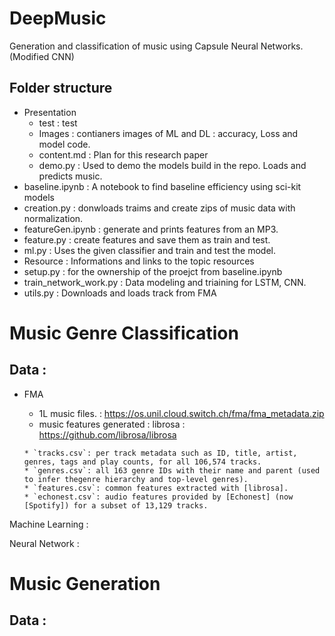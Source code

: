 # DeepMusic
Generation and classification of music using Capsule Neural Networks. (Modified CNN)

## Folder structure 

 -  Presentation
       - test : test
       - Images : contianers images of ML and DL : accuracy, Loss and model code.
       - content.md : Plan for this research paper
       - demo.py : Used to demo the models build in the repo. Loads and predicts music.
- baseline.ipynb : A notebook to find baseline efficiency using sci-kit models
- creation.py : donwloads traims and create zips of music data with normalization.
- featureGen.ipynb : generate and prints features from an MP3.
- feature.py : create features and save them as train and test.
- ml.py : Uses the given classifier and train and test the model.
- Resource : Informations and links to the topic resources
- setup.py : for the ownership of the proejct from baseline.ipynb
- train_network_work.py : Data modeling and triaining for LSTM, CNN.
- utils.py : Downloads and loads track from FMA

# Music Genre Classification 
## Data :
 -  FMA
       - 1L music files. : https://os.unil.cloud.switch.ch/fma/fma_metadata.zip
       - music features generated : librosa : https://github.com/librosa/librosa
       

        * `tracks.csv`: per track metadata such as ID, title, artist, genres, tags and play counts, for all 106,574 tracks.
        * `genres.csv`: all 163 genre IDs with their name and parent (used to infer thegenre hierarchy and top-level genres).
        * `features.csv`: common features extracted with [librosa].
        * `echonest.csv`: audio features provided by [Echonest] (now [Spotify]) for a subset of 13,129 tracks.


Machine Learning :


Neural Network :


# Music Generation

## Data :
